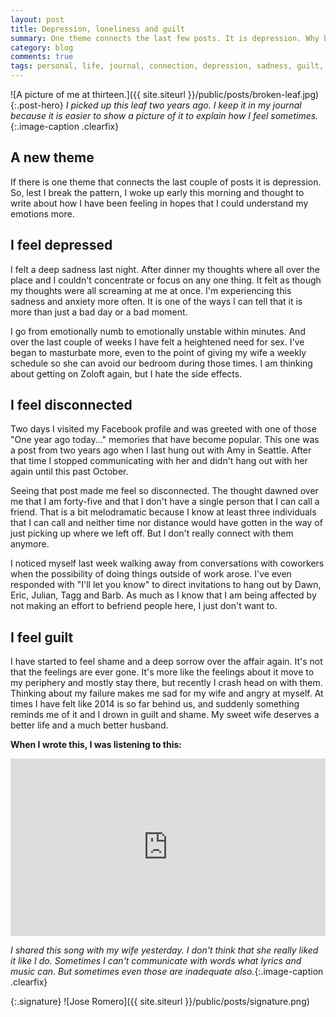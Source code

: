 ```yaml
---
layout: post
title: Depression, loneliness and guilt
summary: One theme connects the last few posts. It is depression. Why break the pattern right? I woke up early this morning and needed to write what I have been feeling.
category: blog
comments: true
tags: personal, life, journal, connection, depression, sadness, guilt, affair, 
---
```


![A picture of me at thirteen.]({{ site.siteurl }}/public/posts/broken-leaf.jpg){:.post-hero}
*I picked up this leaf two years ago. I keep it in my journal because it is easier to show a picture of it to explain how I feel sometimes.*{:.image-caption .clearfix}

## A new theme
If there is one theme that connects the last couple of posts it is depression. So, lest I break the pattern, I woke up early this morning and thought to write about how I have been feeling in hopes that I could understand my emotions more.

## I feel depressed
I felt a deep sadness last night. After dinner my thoughts where all over the place and I couldn't concentrate or focus on any one thing.  It felt as though my thoughts were all screaming at me at once. I'm experiencing this sadness and anxiety more often. It is one of the ways I can tell that it is more than just a bad day or a bad moment. 

I go from emotionally numb to emotionally unstable within minutes. And over the last couple of weeks I have felt a heightened need for sex. I've began to masturbate more, even to the point of giving my wife a weekly schedule so she can avoid our bedroom during those times. I am thinking about getting on Zoloft again, but I hate the side effects.  

## I feel disconnected
Two days I visited my Facebook profile and was greeted with one of those "One year ago today..." memories that have become popular. This one was a post from two years ago when I last hung out with Amy in Seattle. After that time I stopped communicating with her and didn't hang out with her again until this past October. 

Seeing that post made me feel so disconnected. The thought dawned over me that I am forty-five and that I don't have a single person that I can call a friend. That is a bit melodramatic because I know at least three individuals that I can call and neither time nor distance would have gotten in the way of just picking up where we left off. But I don't really connect with them anymore.

I noticed myself last week walking away from conversations with coworkers when the possibility of doing things outside of work arose. I've even responded with "I'll let you know" to direct invitations to hang out by Dawn, Eric, Julian, Tagg and Barb. As much as I know that I am being affected by not making an effort to befriend people here, I just don't want to.

## I feel guilt
I have started to feel shame and a deep sorrow over the affair again. It's not that the feelings are ever gone. It's more like the feelings about it move to my periphery and mostly stay there, but recently I crash head on with them. Thinking about my failure makes me sad for my wife and angry at myself. At times I have felt like 2014 is so far behind us, and suddenly something reminds me of it and I drown in guilt and shame. My sweet wife deserves a better life and a much better husband.
 
**When I wrote this, I was listening to this:**
 <style>.embed-container { position: relative; padding-bottom: 56.25%; height: 0; overflow: hidden; max-width: 100%; } .embed-container iframe, .embed-container object, .embed-container embed { position: absolute; top: 0; left: 0; width: 100%; height: 100%; }</style>
<div class='embed-container'><iframe src='https://www.youtube.com/embed/qDeneOa23V8?rel=0&amp;t=27s&amp;showinfo=0' frameborder='0' allowfullscreen></iframe></div>

*I shared this song with my wife yesterday. I don't think that she really liked it like I do. Sometimes I can't communicate with words what lyrics and music can. But sometimes even those are inadequate also.*{:.image-caption .clearfix}

{:.signature}
![Jose Romero]({{ site.siteurl }}/public/posts/signature.png)

